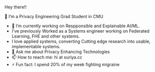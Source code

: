 Hey there!!

🔭 I’m a Privacy Engineering Grad Student in CMU
- 🌱 I’m currently working on Respponsible and Explainable AI/ML.
- I've previously Worked as a Systems engineer working on Federated Learning, FHE and other systems.
- I love applied systems, converting Cutting edge research into usable, implementable systems.
- 💬 Ask me about Privacy Enhancing Technologies
- 📫 How to reach me: hi at suriya.cc
- ⚡ Fun fact: I spend 20% of my week fighting migraine
